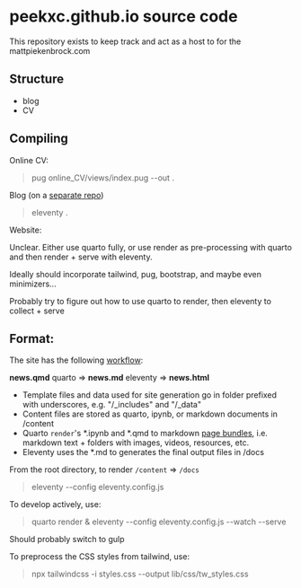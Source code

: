 # peekxc.github.io source code
This repository exists to keep track and act as a host to for the mattpiekenbrock.com

## Structure 

- blog 
- CV

## Compiling 

Online CV: 
> pug online_CV/views/index.pug --out .

Blog (on a [separate repo](https://github.com/peekxc/blog))
> eleventy .

Website: 

Unclear. Either use quarto fully, or use render as pre-processing with quarto and then render + serve with eleventy. 

Ideally should incorporate tailwind, pug, bootstrap, and maybe even minimizers...

Probably try to figure out how to use quarto to render, then eleventy to collect + serve 

## Format: 

The site has the following [workflow](https://quarto.org/docs/output-formats/docusaurus#workflow): 

**news.qmd**   quarto =>   **news.md**   eleventy =>   **news.html**

- Template files and data used for site generation go in folder prefixed with underscores, e.g. "/_includes" and "/_data"
- Content files are stored as quarto, ipynb, or markdown documents in /content
- Quarto `render`'s *.ipynb and *.qmd to markdown [page bundles](https://gohugo.io/content-management/page-bundles/), i.e. markdown text + folders with images, videos, resources, etc.
- Eleventy uses the *.md to generates the final output files in /docs

From the root directory, to render `/content` => `/docs`

> eleventy --config eleventy.config.js 

To develop actively, use:

> quarto render & eleventy --config eleventy.config.js --watch --serve

Should probably switch to gulp

To preprocess the CSS styles from tailwind, use: 

> npx tailwindcss -i styles.css --output lib/css/tw_styles.css